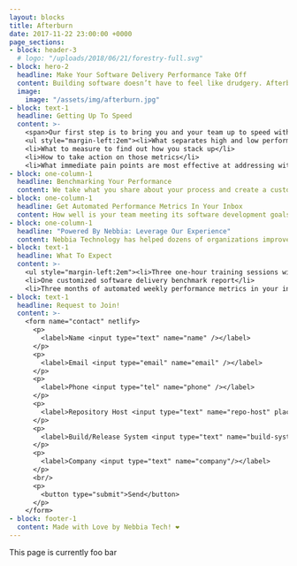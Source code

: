 ```yaml
---
layout: blocks
title: Afterburn
date: 2017-11-22 23:00:00 +0000
page_sections:
- block: header-3
  # logo: "/uploads/2018/06/21/forestry-full.svg"
- block: hero-2
  headline: Make Your Software Delivery Performance Take Off
  content: Building software doesn’t have to feel like drudgery. Afterburn by Nebbia Technology helps you make decisions, measure your progress, ease stress, and help you get back to enjoying software development.
  image:
    image: "/assets/img/afterburn.jpg"
- block: text-1
  headline: Getting Up To Speed
  content: >-
    <span>Our first step is to bring you and your team up to speed with what we are measuring and why. With three one-hour training sessions, we establish:</span>
    <ul style="margin-left:2em"><li>What separates high and low performers in software development</li>
    <li>What to measure to find out how you stack up</li>
    <li>How to take action on those metrics</li>
    <li>What immediate pain points are most effective at addressing within your team</li></ul>
- block: one-column-1
  headline: Benchmarking Your Performance
  content: We take what you share about your process and create a customized software delivery performance benchmark for your team. From this benchmark, you can find out… so you not only know what areas you could improve in, you understand how you stack up against other teams – and how that affects your overall success.
- block: one-column-1
  headline: Get Automated Performance Metrics In Your Inbox
  content: How well is your team meeting its software development goals? We send you a weekly diagnostics report that breaks down how your team is doing across four key research-backed metrics that are strongly correlated with not only software delivery performance, but organizational performance as well.
- block: one-column-1
  headline: "Powered By Nebbia: Leverage Our Experience"
  content: Nebbia Technology has helped dozens of organizations improve their software delivery processes for years. We’re big on helping people take their software ideas and get them into production ASAP, whether that’s the first line of code or the millionth. We’ve worked with companies with one employee and companies with over 10,000. We are developers and consultants that simply love seeing our clients move faster and do better.
- block: text-1
  headline: What To Expect
  content: >-
    <ul style="margin-left:2em"><li>Three one-hour training sessions with you and your team</li>
    <li>One customized software delivery benchmark report</li>
    <li>Three months of automated weekly performance metrics in your inbox</li></ul>
- block: text-1
  headline: Request to Join!
  content: >-
    <form name="contact" netlify>
      <p>
        <label>Name <input type="text" name="name" /></label>
      </p>
      <p>
        <label>Email <input type="email" name="email" /></label>
      </p>
      <p>
        <label>Phone <input type="tel" name="phone" /></label>
      </p>
      <p>
        <label>Repository Host <input type="text" name="repo-host" placeholder="GitHub"/></label>
      </p>
      <p>
        <label>Build/Release System <input type="text" name="build-system" placeholder="Jenkins"/></label>
      </p>
      <p>
        <label>Company <input type="text" name="company"/></label>
      </p>
      <br/>
      <p>
        <button type="submit">Send</button>
      </p>
    </form>
- block: footer-1
  content: Made with Love by Nebbia Tech! ❤︎
---
```


This page is currently foo bar
